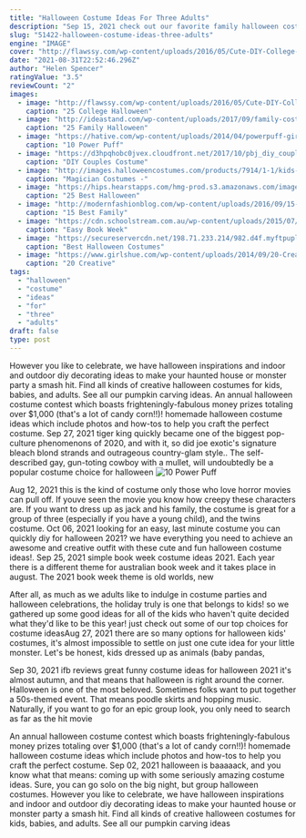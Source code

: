 ```yaml
---
title: "Halloween Costume Ideas For Three Adults"
description: "Sep 15, 2021 check out our favorite family halloween costume ideas here.  If you need costumes for a family of three, consider this classic set. You and a loved one can dress up as paper and scissors, and baby can wear a gray jumpsuit. Head down under  the sea, that is. The more complicated scuba diver costume is perfect for adults"
slug: "51422-halloween-costume-ideas-three-adults"
engine: "IMAGE"
cover: "http://flawssy.com/wp-content/uploads/2016/05/Cute-DIY-College-Halloween-Costumes.jpg"
date: "2021-08-31T22:52:46.296Z"
author: "Helen Spencer"
ratingValue: "3.5"
reviewCount: "2"
images:
  - image: "http://flawssy.com/wp-content/uploads/2016/05/Cute-DIY-College-Halloween-Costumes.jpg"
    caption: "25 College Halloween"
  - image: "http://ideastand.com/wp-content/uploads/2017/09/family-costumes/14-family-halloween-costume-diy-ideas.jpg"
    caption: "25 Family Halloween"
  - image: "https://hative.com/wp-content/uploads/2014/04/powerpuff-girls-costumes/11-powerpuff-girls-homemade-costume-and-makeup.jpg"
    caption: "10 Power Puff"
  - image: "https://d3hpqhobc0jvex.cloudfront.net/2017/10/pbj_diy_couples_costume-2-678x1024.png"
    caption: "DIY Couples Costume"
  - image: "http://images.halloweencostumes.com/products/7914/1-1/kids-magician-costume.jpg"
    caption: "Magician Costumes -"
  - image: "https://hips.hearstapps.com/hmg-prod.s3.amazonaws.com/images/family-weather-costumes83-600x900-1539803387.jpg?crop=1xw:1xh;center,top&resize=480:*"
    caption: "25 Best Halloween"
  - image: "http://modernfashionblog.com/wp-content/uploads/2016/09/15-Best-Family-Halloween-Costume-Ideas-2016-8.jpg"
    caption: "15 Best Family"
  - image: "https://cdn.schoolstream.com.au/wp-content/uploads/2015/07/enhanced-7147-1410312400-9.jpg"
    caption: "Easy Book Week"
  - image: "https://secureservercdn.net/198.71.233.214/982.d4f.myftpupload.com/wp-content/uploads/2018/10/IMG_0475.jpg"
    caption: "Best Halloween Costumes"
  - image: "https://www.girlshue.com/wp-content/uploads/2014/09/20-Creative-Innovative-Family-Themed-Halloween-Costume-Outfit-Ideas-2014-13.jpg"
    caption: "20 Creative"
tags:
  - "halloween"
  - "costume"
  - "ideas"
  - "for"
  - "three"
  - "adults"
draft: false
type: post
---
```


However you like to celebrate, we have halloween inspirations and indoor and outdoor diy decorating ideas to make your haunted house or monster party a smash hit. Find all kinds of creative halloween costumes for kids, babies, and adults. See all our pumpkin carving ideas. An annual halloween costume contest which boasts frighteningly-fabulous money prizes totaling over $1,000 (that's a lot of candy corn!!)! homemade halloween costume ideas which include photos and how-tos to help you craft the perfect costume. Sep 27, 2021 tiger king quickly became one of the biggest pop-culture phenomenons of 2020, and with it, so did joe exotic's signature bleach blond strands and outrageous country-glam style.. The self-described gay, gun-toting cowboy with a mullet, will undoubtedly be a popular costume choice for halloween
![10 Power Puff](https://hative.com/wp-content/uploads/2014/04/powerpuff-girls-costumes/11-powerpuff-girls-homemade-costume-and-makeup.jpg "10 Power Puff")

Aug 12, 2021 this is the kind of costume only those who love horror movies can pull off. If youve seen the movie you know how creepy these characters are. If you want to dress up as jack and his family, the costume is great for a group of three (especially if you have a young child), and the twins costume. Oct 06, 2021 looking for an easy, last minute costume you can quickly diy for halloween 2021? we have everything you need to achieve an awesome and creative outfit with these cute and fun halloween costume ideas!. Sep 25, 2021 simple book week costume ideas 2021. Each year there is a different theme for australian book week and it takes place in august. The 2021 book week theme is old worlds, new
<!--inArticleAds-->

<!--galleryOne-->

After all, as much as we adults like to indulge in costume parties and halloween celebrations, the holiday truly is one that belongs to kids! so we gathered up some good ideas for all of the kids who haven't quite decided what they'd like to be this year! just check out some of our top choices for costume ideasAug 27, 2021 there are so many options for halloween kids' costumes, it's almost impossible to settle on just one cute idea for your little monster. Let's be honest, kids dressed up as animals (baby pandas,
<!--inArticleAds-->

<!--galleryTwo-->

Sep 30, 2021 ifb  reviews  great funny costume ideas for halloween 2021 it's almost autumn, and that means that halloween is right around the corner. Halloween is one of the most beloved. Sometimes folks want to put together a 50s-themed event. That means poodle skirts and hopping music. Naturally, if you want to go for an epic group look, you only need to search as far as the hit movie
<!--galleryThree-->

An annual halloween costume contest which boasts frighteningly-fabulous money prizes totaling over $1,000 (that's a lot of candy corn!!)! homemade halloween costume ideas which include photos and how-tos to help you craft the perfect costume. Sep 02, 2021 halloween is baaaaack, and you know what that means: coming up with some seriously amazing costume ideas. Sure, you can go solo on the big night, but group halloween costumes. However you like to celebrate, we have halloween inspirations and indoor and outdoor diy decorating ideas to make your haunted house or monster party a smash hit. Find all kinds of creative halloween costumes for kids, babies, and adults. See all our pumpkin carving ideas